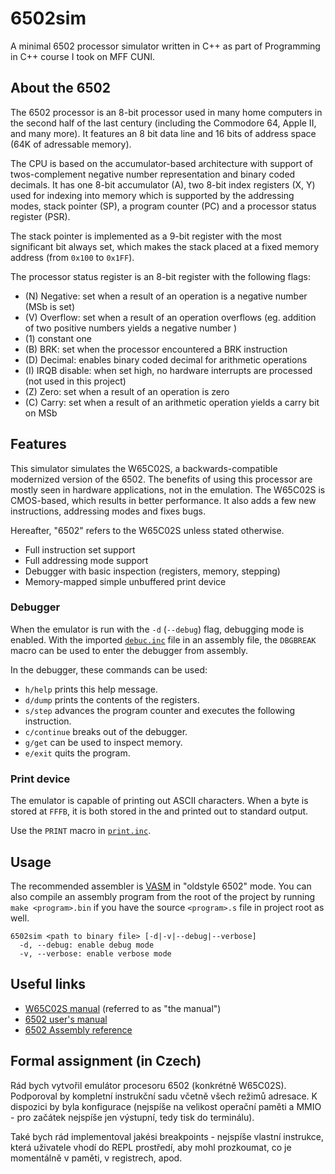 # 6502sim

A minimal 6502 processor simulator written in C++ as part of Programming in C++
course I took on MFF CUNI.

## About the 6502

The 6502 processor is an 8-bit processor used in many home computers in the
second half of the last century (including the Commodore 64, Apple II, and many
more). It features an 8 bit data line and 16 bits of address space (64K of
adressable memory).

The CPU is based on the accumulator-based architecture with support of twos-complement
negative number representation and binary coded decimals. It has one 8-bit accumulator
(A), two 8-bit index registers (X, Y) used for indexing into memory which is supported
by the addressing modes, stack pointer (SP), a program counter (PC) and a processor
status register (PSR).

The stack pointer is implemented as a 9-bit register with the most significant bit
always set, which makes the stack placed at a fixed memory address (from `0x100` to `0x1FF`).

The processor status register is an 8-bit register with the following flags:

- (N) Negative: set when a result of an operation is a negative number (MSb is set)
- (V) Overflow: set when a result of an operation overflows (eg. addition of two positive
  numbers yields a negative number )
- (1) constant one
- (B) BRK: set when the processor encountered a BRK instruction
- (D) Decimal: enables binary coded decimal for arithmetic operations
- (I) IRQB disable: when set high, no hardware interrupts are processed (not used
  in this project)
- (Z) Zero: set when a result of an operation is zero
- (C) Carry: set when a result of an arithmetic operation yields a carry bit on MSb

## Features

This simulator simulates the W65C02S, a backwards-compatible modernized version
of the 6502. The benefits of using this processor are mostly seen in hardware
applications, not in the emulation. The W65C02S is CMOS-based, which results
in better performance. It also adds a few new instructions, addressing modes
and fixes bugs.

Hereafter, "6502" refers to the W65C02S unless stated otherwise.

- Full instruction set support
- Full addressing mode support
- Debugger with basic inspection (registers, memory, stepping)
- Memory-mapped simple unbuffered print device

### Debugger

When the emulator is run with the `-d` (`--debug`) flag, debugging mode is enabled.
With the imported [`debuc.inc`](examples/includes/debug.inc) file in an assembly
file, the `DBGBREAK` macro can be used to enter the debugger from assembly.

In the debugger, these commands can be used:

- `h/help` prints this help message.
- `d/dump` prints the contents of the registers.
- `s/step` advances the program counter and executes the following instruction.
- `c/continue` breaks out of the debugger.
- `g/get` can be used to inspect memory.
- `e/exit` quits the program.

### Print device

The emulator is capable of printing out ASCII characters. When a byte is stored
at `FFFB`, it is both stored in the and printed out to standard output.

Use the `PRINT` macro in [`print.inc`](examples/includes/print.inc).

## Usage

The recommended assembler is [VASM](http://sun.hasenbraten.de/vasm/) in "oldstyle 6502" mode.
You can also compile an assembly program from the root of the project by running `make <program>.bin`
if you have the source `<program>.s` file in project root as well.

```
6502sim <path to binary file> [-d|-v|--debug|--verbose]
  -d, --debug: enable debug mode
  -v, --verbose: enable verbose mode
```

## Useful links

- [W65C02S manual](manuals/w65c02s.pdf) (referred to as "the manual")
- [6502 user's manual](manuals/6502UsersManual.pdf)
- [6502 Assembly reference](http://www.6502.org/users/obelisk/6502/reference.html)

## Formal assignment (in Czech)

Rád bych vytvořil emulátor procesoru 6502 (konkrétně W65C02S). Podporoval by kompletní
instrukční sadu včetně všech režimů adresace. K dispozici by byla konfigurace (nejspíše
na velikost operační paměti a MMIO - pro začátek nejspíše jen výstupní, tedy tisk do terminálu).

Také bych rád implementoval jakési breakpoints - nejspíše vlastní instrukce, která uživatele
vhodí do REPL prostředí, aby mohl prozkoumat, co je momentálně v paměti, v registrech, apod.
